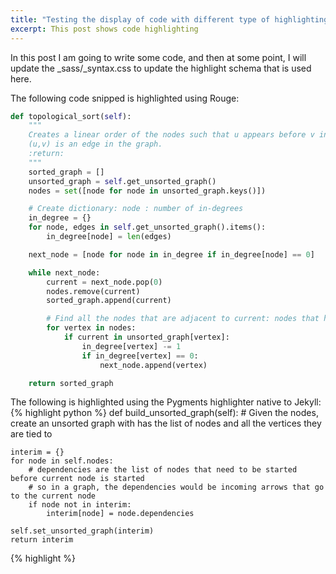 ```yaml
---
title: "Testing the display of code with different type of highlighting"
excerpt: This post shows code highlighting
---
```


In this post I am going to write some code, and then at some point, I will update the _sass/_syntax.css to update the highlight schema that is used here.

The following code snipped is highlighted using Rouge:
```python
def topological_sort(self):
    """
    Creates a linear order of the nodes such that u appears before v in the linear order if v depends on u (so that
    (u,v) is an edge in the graph.
    :return:
    """
    sorted_graph = []
    unsorted_graph = self.get_unsorted_graph()
    nodes = set([node for node in unsorted_graph.keys()])

    # Create dictionary: node : number of in-degrees
    in_degree = {}
    for node, edges in self.get_unsorted_graph().items():
        in_degree[node] = len(edges)

    next_node = [node for node in in_degree if in_degree[node] == 0]

    while next_node:
        current = next_node.pop(0)
        nodes.remove(current)
        sorted_graph.append(current)

        # Find all the nodes that are adjacent to current: nodes that have current in one of their edges
        for vertex in nodes:
            if current in unsorted_graph[vertex]:
                in_degree[vertex] -= 1
                if in_degree[vertex] == 0:
                    next_node.append(vertex)

    return sorted_graph
```

The following is highlighted using the Pygments highlighter native to Jekyll:
{% highlight python %}
def build_unsorted_graph(self):
    # Given the nodes, create an unsorted graph with has the list of nodes and all the vertices they are tied to

    interim = {}
    for node in self.nodes:
        # dependencies are the list of nodes that need to be started before current node is started
        # so in a graph, the dependencies would be incoming arrows that go to the current node
        if node not in interim:
            interim[node] = node.dependencies

    self.set_unsorted_graph(interim)
    return interim
{% highlight %}
